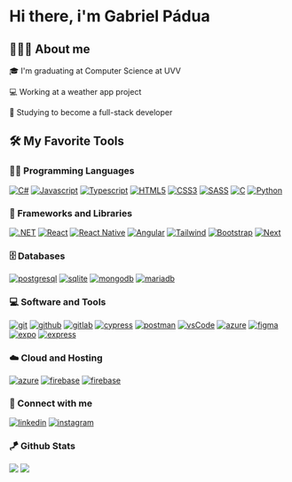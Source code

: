 # Hi there, i'm Gabriel Pádua 

## 🙋🏻‍♂️ About me
<p>
      <p>🎓 I'm graduating at Computer Science at UVV</p>
      <p>💻 Working at a weather app project</p>
      <p>🎯 Studying to become a full-stack developer</p>
</p>

## 🛠️ My Favorite Tools

### 👨‍💻 Programming Languages 

<p>
      <a href="#"><img alt = "C#" src="https://img.shields.io/badge/C%23-239120?style=for-the-badge&logo=c-sharp&logoColor=white"></a>
      <a href="#"><img alt="Javascript" src="https://img.shields.io/badge/JavaScript-F7DF1E?style=for-the-badge&logo=javascript&logoColor=black"></a>
      <a href="#"><img alt="Typescript" src="https://img.shields.io/badge/TypeScript-007ACC?style=for-the-badge&logo=typescript&logoColor=white"></a>
      <a href="#"><img alt="HTML5" src="https://img.shields.io/badge/HTML5-E34F26?style=for-the-badge&logo=html5&logoColor=white"></a>
      <a href="#"><img alt="CSS3" src="https://img.shields.io/badge/CSS3-1572B6?style=for-the-badge&logo=css3&logoColor=white"></a>
      <a href="#"><img alt="SASS" src="https://img.shields.io/badge/Sass-CC6699?style=for-the-badge&logo=sass&logoColor=white"></a>
      <a href="#"><img alt="C" src="https://img.shields.io/badge/C-00599C?style=for-the-badge&logo=c&logoColor=white"></a>
      <a href="#"><img alt="Python" src="https://img.shields.io/badge/Python-3776AB?style=for-the-badge&logo=python&logoColor=white"></a>
</p>

### 🧰 Frameworks and Libraries
<p>
          <a href="#"><img alt=".NET" src="https://img.shields.io/badge/.NET-5C2D91?style=for-the-badge&logo=.net&logoColor=white"></a>
          <a href="#"><img alt="React" src="https://img.shields.io/badge/React-20232A?style=for-the-badge&logo=react&logoColor=61DAFB"></a>
          <a href="#"><img alt="React Native" src="https://img.shields.io/badge/React_Native-20232A?style=for-the-badge&logo=react&logoColor=61DAFB"></a>
          <a href="#"><img alt="Angular" src="https://img.shields.io/badge/Angular-DD0031?style=for-the-badge&logo=angular&logoColor=white"></a>
          <a href="#"><img alt="Tailwind" src="https://img.shields.io/badge/Tailwind_CSS-38B2AC?style=for-the-badge&logo=tailwind-css&logoColor=white"></a>
          <a href="#"><img alt="Bootstrap" src="https://img.shields.io/badge/Bootstrap-563D7C?style=for-the-badge&logo=bootstrap&logoColor=white"></a>
          <a href="#"><img alt="Next" src="https://img.shields.io/badge/Next-black?style=for-the-badge&logo=next.js&logoColor=white"></a>

</p>

### 🗄️ Databases
<p>
  <a href="#" target="_blank"><img src="https://img.shields.io/badge/postgreSQL-4169E1.svg?style=for-the-badge&logo=postgresql&logoColor=white" alt="postgresql"/></a>
  <a href="#" target="_blank"><img src="https://img.shields.io/badge/sqlite-003B57.svg?style=for-the-badge&logo=sqlite&logoColor=white" alt="sqlite"/></a>
  <a href="#" target="_blank"><img src="https://img.shields.io/badge/mongodb-47A248.svg?style=for-the-badge&logo=mongodb&logoColor=white" alt="mongodb"/></a> 
  <a href="#" target="_blank"><img src="https://img.shields.io/badge/MariaDB-003545?style=for-the-badge&logo=mariadb&logoColor=white" alt="mariadb"/></a> 
</p>

### 💻 Software and Tools
<p>
  <a href="#" target="_blank"><img  src="https://img.shields.io/badge/git-%23F05033.svg?style=for-the-badge&logo=git&logoColor=white" alt="git"/></a>
  <a href="#" target="_blank"><img  src="https://img.shields.io/badge/github-%23121011.svg?style=for-the-badge&logo=github&logoColor=white" alt="github"/></a>
  <a href="#" target="_blank"><img  src="https://img.shields.io/badge/gitlab-%23181717.svg?style=for-the-badge&logo=gitlab&logoColor=white" alt="gitlab"/></a>
  <a href="#" target="_blank"><img  src="https://img.shields.io/badge/-cypress-%23E5E5E5?style=for-the-badge&logo=cypress&logoColor=058a5e" alt="cypress"/></a>
  <a href="#" target="_blank"><img src="https://img.shields.io/badge/postman-FF6C37.svg?style=for-the-badge&logo=postman&logoColor=white" alt="postman"/></a>
  <a href="#" target="_blank"><img src="https://img.shields.io/badge/vscode-007ACC.svg?style=for-the-badge&logo=visualstudiocode&logoColor=white" alt="vsCode"/></a>
  <a href="#" target="_blank"><img  src="https://img.shields.io/badge/azure-%230072C6.svg?style=for-the-badge&logo=microsoftazure&logoColor=white" alt="azure"/></a>
  <a href="#" target="_blank"><img  src="https://img.shields.io/badge/figma-%23F24E1E.svg?style=for-the-badge&logo=figma&logoColor=white" alt="figma"/></a>
  <a href="#" target="_blank"><img  src="https://img.shields.io/badge/expo-1C1E24?style=for-the-badge&logo=expo&logoColor=#D04A37" alt="expo"/></a>
  <a href="#" target="_blank"><img  src="https://img.shields.io/badge/express.js-%23404d59.svg?style=for-the-badge&logo=express&logoColor=%2361DAFB" alt="express"/></a>
</p>

### ☁️ Cloud and Hosting
<p>
  <a href="" target="_blank"><img  src="https://img.shields.io/badge/Azure-0078D4?style=for-the-badge&logo=microsoftazure&logoColor=white" alt="azure"/></a>
  <a href="" target="_blank"><img src="https://img.shields.io/badge/firebase-FFCA28.svg?style=for-the-badge&logo=firebase&logoColor=black" alt="firebase"/></a>
  <a href="" target="_blank"><img src="https://img.shields.io/badge/netlify-00C7B7.svg?style=for-the-badge&logo=netlify&logoColor=black" alt="firebase"/></a>
</p>

### 🔗 Connect with me
<p>
  <a href="https://www.linkedin.com/in/gabriel-padua-620232229/" target="_blank"><img  src="https://img.shields.io/badge/linkedin-%230077B5.svg?style=for-the-badge&logo=linkedin&logoColor=white" alt="linkedin"/></a>
  <a href="https://www.instagram.com/gabriel.padua09/" target="_blank"><img src="https://img.shields.io/badge/Instagram-%23E4405F.svg?style=for-the-badge&logo=Instagram&logoColor=white" alt="instagram"/></a>
</p>


### 🪁 Github Stats
[![](https://github-readme-stats.vercel.app/api?username=gabriepadua&show_icons=true&theme=dracula&hide_border=true&locale=en&card_width=100px)](https://github.com/gabriepadua)
[![](https://github-readme-streak-stats.herokuapp.com/?user=gabriepadua&theme=dracula&hide_border=true&card_width=400px)](https://github.com/gabriepadua)

